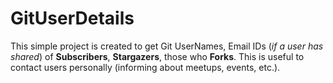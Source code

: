 # GitUserDetails

This simple project is created to get Git UserNames, Email IDs (_if a user has shared_) of **Subscribers**, **Stargazers**, those who **Forks**.
This is useful to contact users personally (informing about meetups, events, etc.).

